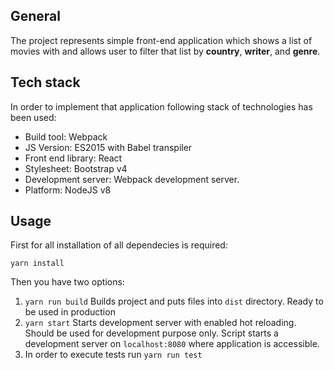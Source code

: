 ## General
The project represents simple front-end application which shows a list of movies with and allows user to filter that list by
**country**, **writer**, and **genre**.

## Tech stack
In order to implement that application following stack of technologies has been used:
* Build tool: Webpack
* JS Version: ES2015 with Babel transpiler
* Front end library: React
* Stylesheet: Bootstrap v4
* Development server: Webpack development server.
* Platform: NodeJS v8

## Usage
First for all installation of all dependecies is required:
```text
yarn install
```
Then you have two options: 
1. `yarn run build` Builds project and puts files into `dist` directory. Ready to be used in production
2. `yarn start` Starts development server with enabled hot reloading. Should be used for development purpose only.
Script starts a development server on `localhost:8080` where application is accessible.
3. In order to execute tests run `yarn run test`